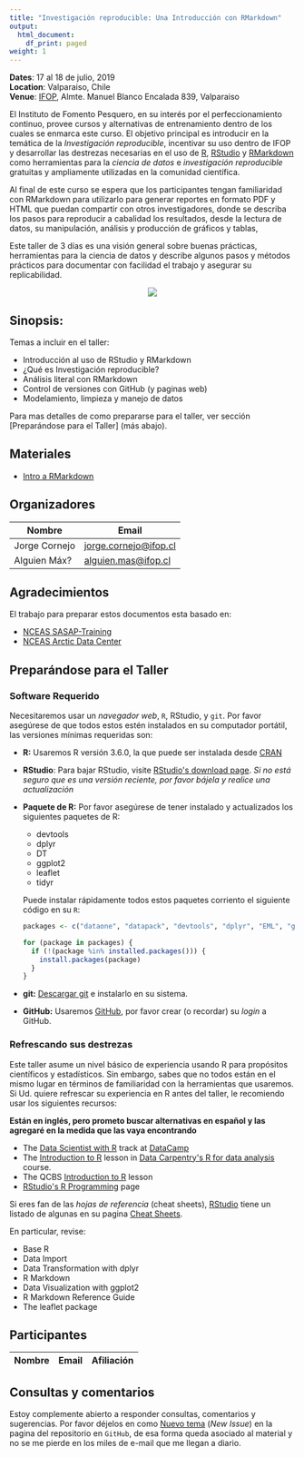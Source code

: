 ```yaml
---
title: "Investigación reproducible: Una Introducción con RMarkdown"
output:
  html_document:
    df_print: paged
weight: 1
---
```




__Dates__: 17 al 18 de julio, 2019<br>
__Location__: Valparaiso, Chile<br>
__Venue__: [IFOP](https://www.ifop.cl), Almte. Manuel Blanco Encalada 839, Valparaiso

El Instituto de Fomento Pesquero, en su interés por el perfeccionamiento continuo, provee cursos y 
alternativas de entrenamiento dentro de los cuales se enmarca este curso. El objetivo principal es introducir
en la temática de la _Investigación reproducible_, incentivar su uso dentro de IFOP y desarrollar las destrezas 
necesarias en el uso de [R](https://www.r-project.org/), [RStudio](https://www.rstudio.com/) y
[RMarkdown](https://rmarkdown.rstudio.com/) como herramientas para la _ciencia de datos_ e _investigación reproducible_ gratuitas y ampliamente utilizadas en la comunidad científica. 

Al final de este curso se espera que los participantes tengan familiaridad con RMarkdown para utilizarlo para generar
reportes en formato PDF y HTML que puedan compartir con otros investigadores, donde se describa los pasos para reproducir
a cabalidad los resultados, desde la lectura de datos, su manipulación, análisis y producción de gráficos y tablas, 

Este taller de 3 días es una visión general sobre buenas prácticas, herramientas para la ciencia de datos y describe algunos pasos y métodos prácticos para documentar con facilidad el trabajo y asegurar su replicabilidad. 

<p align="center">
  <img src="https://www.rstudio.com/wp-content/uploads/2014/04/knitr-200x232.png"/>
</p>

## Sinopsis:

Temas a incluir en el taller:

* Introducción al uso de RStudio y RMarkdown
* ¿Qué es Investigación reproducible?
* Análisis literal con RMarkdown
* Control de versiones con GitHub (y paginas web)
* Modelamiento, limpieza y manejo de datos


Para mas detalles de como prepararse para el taller, ver sección [Preparándose para el Taller] (más abajo).

## Materiales

- [Intro a RMarkdown](/materials/RMarkdown/index.html)


## Organizadores

|Nombre         | Email              |
|-------------|--------------------|
|Jorge Cornejo| jorge.cornejo@ifop.cl |
|Alguien Máx? | alguien.mas@ifop.cl |

## Agradecimientos

El trabajo para preparar estos documentos esta basado en:

- [NCEAS SASAP-Training](https://github.com/NCEAS/sasap-training) 
- [NCEAS Arctic Data Center](https://github.com/NCEAS/arctic-data-training) 

## Preparándose para el Taller

### Software Requerido

Necesitaremos usar un _navegador web_, `R`, RStudio, y `git`. Por favor asegúrese de que todos estos estén instalados en su computador portátil, las versiones mínimas requeridas son:

- **R:** Usaremos R versión 3.6.0, la que puede ser instalada desde [CRAN](https://cran.rstudio.com)

- **RStudio**: Para bajar RStudio, visite [RStudio's download page](https://www.rstudio.com/products/rstudio/download/).
  *Si no está seguro que es una versión reciente, por favor bájela y realice una actualización*
    
- **Paquete de R:** Por favor asegúrese de tener instalado y actualizados los siguientes paquetes de R:

    - devtools
    - dplyr
    - DT
    - ggplot2
    - leaflet
    - tidyr
    
    Puede instalar rápidamente todos estos paquetes corriento el siguiente código en su `R`:

    ```r
    packages <- c("dataone", "datapack", "devtools", "dplyr", "EML", "ggplot2", "readxl", "tidyr")
    ```
    
    ```r
    for (package in packages) {
      if (!(package %in% installed.packages())) {
        install.packages(package)
      }
    }
    ```

- **git:** [Descargar git](https://git-scm.com/downloads) e instalarlo en su sistema.
- **GitHub:** Usaremos [GitHub](https://github.com), por favor crear (o recordar) su _login_ a GitHub.

### Refrescando sus destrezas

Este taller asume un nivel básico de experiencia usando R para propósitos científicos y estadísticos.
Sin embargo, sabes que no todos están en el mismo lugar en términos de familiaridad con la herramientas que usaremos.
Si Ud. quiere refrescar su experiencia en R antes del taller, le recomiendo usar los siguientes recursos: 

__Están en inglés, pero prometo buscar alternativas en español y las agregaré en la medida que las vaya encontrando__

- The [Data Scientist with R](https://www.datacamp.com/tracks/data-scientist-with-r) track at [DataCamp](https://www.datacamp.com)
- The [Introduction to R](http://www.datacarpentry.org/R-ecology-lesson/01-intro-to-r.html) lesson in [Data Carpentry's R for data analysis](http://www.datacarpentry.org/R-ecology-lesson/) course.
- The QCBS [Introduction to R](https://qcbs.ca/wiki/r) lesson
- [RStudio's R Programming](https://www.rstudio.com/online-learning/) page

Si eres fan de las _hojas de referencia_ (cheat sheets), [RStudio](https://www.rstudio.com) tiene un listado de algunas en su pagina [Cheat Sheets](https://www.rstudio.com/resources/cheatsheets/).

En particular, revise:

* Base R
* Data Import 
* Data Transformation with dplyr 
* R Markdown
* Data Visualization with ggplot2
* R Markdown Reference Guide 
* The leaflet package

## Participantes

|Nombre         | Email              | Afiliación           |
|-------------|--------------------|----------------------|


## Consultas y comentarios

Estoy complemente abierto a responder consultas, comentarios y sugerencias. Por favor déjelos en como [Nuevo tema](https://github.com/cornejotux/claseRMarkdown/issues) (_New Issue_) en la pagina del repositorio en `GitHub`, de esa forma queda asociado al material y no se me pierde en los miles de e-mail que me llegan a diario.
